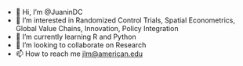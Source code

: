 - 👋 Hi, I’m @JuaninDC
- 👀 I’m interested in Randomized Control Trials, Spatial Econometrics, Global Value Chains, Innovation, Policy Integration 
- 🌱 I’m currently learning R and Python
- 💞️ I’m looking to collaborate on Research
- 📫 How to reach me jlm@american.edu

<!---
JuaninDC/JuaninDC is a ✨ special ✨ repository because its `README.md` (this file) appears on your GitHub profile.
You can click the Preview link to take a look at your changes.
--->
